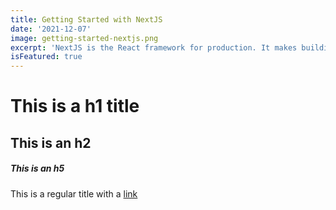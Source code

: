 ```yaml
---
title: Getting Started with NextJS
date: '2021-12-07'
image: getting-started-nextjs.png
excerpt: 'NextJS is the React framework for production. It makes building fullstack apps incredibly easy!'
isFeatured: true
---
```


# This is a h1 title

## This is an h2

##### This is an h5

This is a regular title with a [link](https://google.com)
